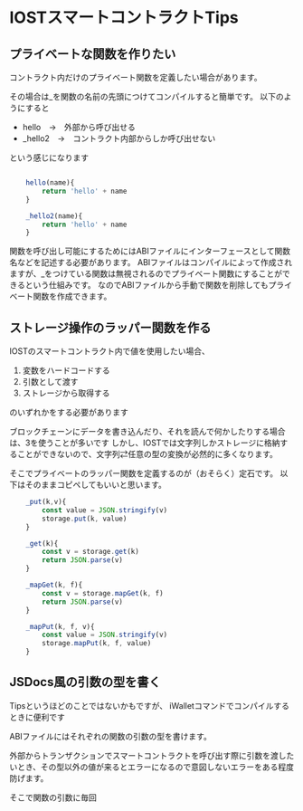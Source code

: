 # IOSTスマートコントラクトTips

## プライベートな関数を作りたい

コントラクト内だけのプライベート関数を定義したい場合があります。

その場合は_を関数の名前の先頭につけてコンパイルすると簡単です。
以下のようにすると

- hello　→　外部から呼び出せる
- _hello2　→　コントラクト内部からしか呼び出せない

という感じになります

```javascript

    hello(name){
        return 'hello' + name
    }

    _hello2(name){
        return 'hello' + name
    }
```

関数を呼び出し可能にするためにはABIファイルにインターフェースとして関数名などを記述する必要があります。
ABIファイルはコンパイルによって作成されますが、_をつけている関数は無視されるのでプライベート関数にすることができるという仕組みです。
なのでABIファイルから手動で関数を削除してもプライベート関数を作成できます。

## ストレージ操作のラッパー関数を作る

IOSTのスマートコントラクト内で値を使用したい場合、

1. 変数をハードコードする
2. 引数として渡す
3. ストレージから取得する

のいずれかをする必要があります

ブロックチェーンにデータを書き込んだり、それを読んで何かしたりする場合は、3を使うことが多いです
しかし、IOSTでは文字列しかストレージに格納することができないので、文字列⇄任意の型の変換が必然的に多くなります。

そこでプライベートのラッパー関数を定義するのが（おそらく）定石です。
以下はそのままコピペしてもいいと思います。

```javascript
    _put(k,v){
        const value = JSON.stringify(v)
        storage.put(k, value)
    }

    _get(k){
        const v = storage.get(k)
        return JSON.parse(v)
    }

    _mapGet(k, f){
        const v = storage.mapGet(k, f)
        return JSON.parse(v)
    }

    _mapPut(k, f, v){
        const value = JSON.stringify(v)
        storage.mapPut(k, f, value)
    }
```

## JSDocs風の引数の型を書く

Tipsというほどのことではないかもですが、
iWalletコマンドでコンパイルするときに便利です

ABIファイルにはそれぞれの関数の引数の型を書けます。

外部からトランザクションでスマートコントラクトを呼び出す際に引数を渡したいとき、その型以外の値が来るとエラーになるので意図しないエラーをある程度防げます。

そこで関数の引数に毎回
